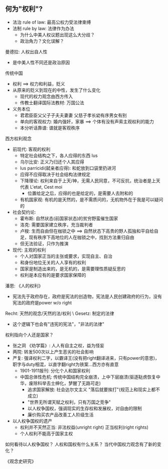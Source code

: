 ## 何为"权利"?

- 法治 rule of law: 最高公权力受法律束缚
- 法制 rule by law: 法律作为办法
    - 为什么中美人权议题出现这么大分歧？
    - 政治角力？文化误解？

曼德拉: 人权出自人性
- 是中美人性不同还是政治原因

传统中国
- 权利 ==> 权力和利益，贬义
- 从原来的贬义到现在的中性，发生了什么变化
    - 现代的权力观念由西方传入
    - 传教士翻译国际法教材: 万国公法
- 义务本位
    - 君君臣臣父父子子夫夫妻妻 父慈子孝长幼有序男女有别
    - 单向的客观权力: 婚内强奸，家暴 ==> 个体有没有声索主观权利的能力
    - 本分听话靠谱: 谱就是客观秩序

西方权利观念
- 前现代: 客观的权利
    - 特定社会结构之下，各人应得的东西 lus
    - 乌尔比安: 正义乃归还个人其应得
    - lus parricidi(弑亲者应得): 和蛇放到口袋里扔进河
    - 应得不应得取决于社会结构法律规定
    - 下降理论: 权利来自于上天/神，无需人民同意，不可反抗，统治者是上天代表 L'etat, Cest moi
        - 位置给定之后，应得的也是给定的，是需要人去附和的
    - 有机国家观: 有机的是天然的，是不需质问的，无机物外在于我是可以疑问的
- 社会契约论:
    - 霍布斯: 自然状态(前国家状态)的贫穷野蛮催生国家
    - 洛克: 需要国家建立秩序，充当裁判者
    - 卢梭: 生而自由但在枷锁之中 ==> 自然状态下高贵的野人孤独和平自给自足，现有秩序下高地位的人在枷锁之中，找到方法重归自由
    - 但无法验证，只作为推演
- 现代: 主观的权利
    - 个人对国家正当的主张或要求，实现自主、自治
    - 和身份地位无关的人人享有的权利
    - 国家是制造出来的，是无机的，是需要理性质疑反思的
    - 权利是本应有的是要求国家保障的

潘恩: 《人的权利》
- 宪法先于政府存在，政府是宪法的创造物，宪法是人民创建政府的行为，没有宪法的政府是power w/o right

Recht: 天然的观念/天然的法/权利 \\
Gesetz: 制定的法律
- 这个逻辑下也会有"违宪的宪法"，"非法的法律"

权利指向个人还是国家？
- 张之洞 《劝学篇》: 人人有自主之权，益为怪妄
- 两院: 转发500次以上产生恶劣的社会影响
- 严复: 强译权利二字，以霸译王(没有把right翻译进来，只有power的意思)，职字与duty相混，以直字翻right为铁案...西方亦有直意
    - 1901-1911报刊: 分化个人和国家权利
    - 中国总体性危机: 传统中国结构完全崩溃，上中下层崩溃(驱逐鞑虏恢复中华，废除科举去士绅化，梦醒了无路可走)
        - 追求国家解放: 社会达尔文主义 "落后就要挨打"(规范上和现实上都不成立)
        - "世界无所谓天赋之权利，只有万国之竞争"
        - 以人权争国权，强调现实的生存权和发展权，对自由的限制
        - 廉价购买农产品改善工人阶级生活
- 以人权争国权的遗产
    - 权利并不天然正当: 非法权益(unright right) 正当权利(right rights)
    - 个人权利不能高于国家主权

如何看待以人权争国权？ 人权和国权有什么关系？ 当代中国权力观念有了新的变化？

《观念史研究》

